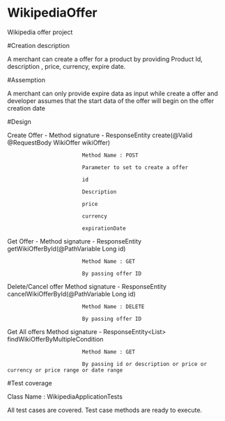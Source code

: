 # WikipediaOffer
Wikipedia offer project


#Creation description

A merchant can create a offer for a product by providing Product Id, description , price, currency, expire date. 

#Assemption 

A merchant can only provide expire data as input while create a offer and developer assumes that the start data of the offer will begin on the offer creation date 

#Design 

Create Offer   -   			Method signature - ResponseEntity<WikiOffer> create(@Valid @RequestBody WikiOffer wikiOffer)
				   			
				   			Method Name : POST
				   			
				   			Parameter to set to create a offer 
				   			
				   			id
				   			
				   			Description
				   			
				   			price
				   			
				   			currency
				   			
				   			expirationDate
				   
Get Offer  -       			Method signature - ResponseEntity<WikiOffer> getWikiOfferById(@PathVariable Long id)
							
							Method Name : GET
				   			
				   			By passing offer ID
				   

Delete/Cancel offer			Method signature - ResponseEntity<String> cancelWikiOfferById(@PathVariable Long id)
							
							Method Name : DELETE
							
							By passing offer ID
							
Get All offers				Method signature - ResponseEntity<List<WikiOffer>> findWikiOfferByMultipleCondition
							
							Method Name : GET
							
							By passing id or description or price or currency or price range or date range
							
#Test coverage

Class Name : WikipediaApplicationTests

All  test cases are covered. Test case methods are ready to execute. 



